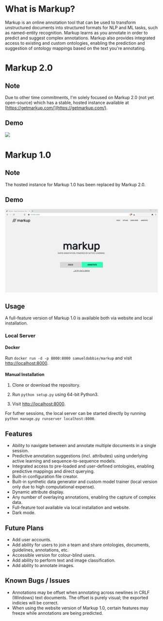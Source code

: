 # What is Markup?

Markup is an online annotation tool that can be used to transform unstructured documents into structured formats for NLP and ML tasks, such as named-entity recognition. Markup learns as you annotate in order to predict and suggest complex annotations. Markup also provides integrated access to existing and custom ontologies, enabling the prediction and suggestion of ontology mappings based on the text you're annotating.

# Markup 2.0

## Note

Due to other time commitments, I'm solely focused on Markup 2.0 (not yet open-source) which has a stable, hosted instance available at [https://getmarkup.com/](https://getmarkup.com/).

## Demo

![](https://i.imgur.com/bXtFWY1.png)

# Markup 1.0

## Note

The hosted instance for Markup 1.0 has been replaced by Markup 2.0.

## Demo

![](demo.gif)

## Usage

A full-feature version of Markup 1.0 is available both via website and local installation.

### Local Server

#### Docker

Run `docker run -d -p 8000:8000 samueldobbie/markup` and visit <a href="http://localhost:8000">http://localhost:8000</a>.

#### Manual Installation

1. Clone or download the repository.

2. Run `python setup.py` using 64-bit Python3.

3. Visit <a href="http://localhost:8000">http://localhost:8000</a>.

For futher sessions, the local server can be started directly by running `python manage.py runserver localhost:8000`.

## Features

- Ability to navigate between and annotate multiple documents in a single session.
- Predictive annotation suggestions (incl. attributes) using underlying active learning and sequence-to-sequence models.
- Integrated access to pre-loaded and user-defined ontologies, enabling predictive mappings and direct querying.
- Built-in configuration file creator.
- Built-in synthetic data generator and custom model trainer (local version only due to high computational expense).
- Dynamic attribute display.
- Any number of overlaying annotations, enabling the capture of complex data.
- Full-feature tool available via local installation and website.
- Dark mode.

## Future Plans

- Add user accounts.
- Add ability for users to join a team and share ontologies, documents, guidelines, annotations, etc.
- Accessible version for colour-blind users.
- Add ability to perform text and image classification.
- Add ability to annotate images.

## Known Bugs / Issues
- Annotations may be offset when annotating across newlines in CRLF (Windows) text documents. The offset is purely visual; the exported indicies will be correct.
- When using the website version of Markup 1.0, certain features may freeze while annotations are being predicted.
